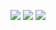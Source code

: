  ![](http://github-profile-summary-cards.vercel.app/api/cards/profile-details?username=Radinmsv&theme=aura) 
  ![](http://github-profile-summary-cards.vercel.app/api/cards/stats?username=Radinmsv&theme=aura)  ![](http://github-profile-summary-cards.vercel.app/api/cards/productive-time?username=Radinmsv&theme=aura&utcOffset=8) 
